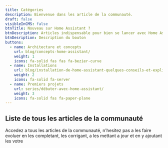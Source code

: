 ```yaml
---
title: Catégories
description: Bienvenue dans les article de la communauté.
draft: false
visibleInCMS: false
btnTitle: Nouveau sur Home Assistant ?
btnDescription: Articles indispensable pour bien se lancer avec Home Assistant
btnDesription: Description du bouton
buttons:
  - name: Architecture et concepts
    url: blog/concepts-home-assistant/
    weight: 1
    icons: fa-solid fas fas fa-bezier-curve
  - name: Installations
    url: blog/installation-de-home-assistant-quelques-conseils-et-explications/
    weight: 2
    icons: fa-solid fa-server
  - name: Premiers projets
    url: series/débuter-avec-home-assistant/
    weight: 3
    icons: fa-solid fas fa-paper-plane
---
```

## Liste de tous les articles de la communauté
Accedez a tous les articles de la communauté, n'hesitez pas a les faire evoluer en les completant, les corrigant, a les mettant a jour et en y ajoutant les votre